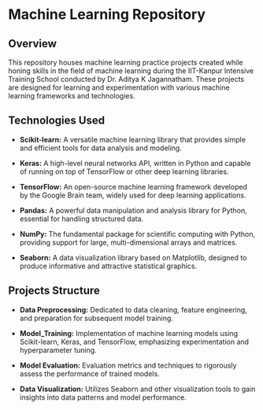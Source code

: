 # Machine Learning Repository
## Overview
This repository houses machine learning practice projects created while honing skills in the field of machine learning during the IIT-Kanpur Intensive Training School conducted by Dr. Aditya K Jagannatham. These projects are designed for learning and experimentation with various machine learning frameworks and technologies.
## Technologies Used
- **Scikit-learn:** A versatile machine learning library that provides simple and efficient tools for data analysis and modeling.


- **Keras:** A high-level neural networks API, written in Python and capable of running on top of TensorFlow or other deep learning libraries.


- **TensorFlow:** An open-source machine learning framework developed by the Google Brain team, widely used for deep learning applications.


- **Pandas:** A powerful data manipulation and analysis library for Python, essential for handling structured data.


- **NumPy:** The fundamental package for scientific computing with Python, providing support for large, multi-dimensional arrays and matrices.


- **Seaborn:** A data visualization library based on Matplotlib, designed to produce informative and attractive statistical graphics.



## Projects Structure
- **Data Preprocessing:** Dedicated to data cleaning, feature engineering, and preparation for subsequent model training.

- **Model_Training:** Implementation of machine learning models using Scikit-learn, Keras, and TensorFlow, emphasizing experimentation and hyperparameter tuning.

- **Model Evaluation:** Evaluation metrics and techniques to rigorously assess the performance of trained models.

- **Data Visualization:** Utilizes Seaborn and other visualization tools to gain insights into data patterns and model performance.

